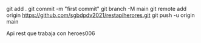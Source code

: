 git add .
git commit -m "first commit"
git branch -M main
git remote add origin https://github.com/sgbdpdv2021/restapiherores.git
git push -u origin main

Api rest que trabaja con heroes006

